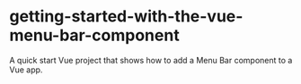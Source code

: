 # getting-started-with-the-vue-menu-bar-component
A quick start Vue project that shows how to add a Menu Bar component to a Vue app.
